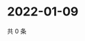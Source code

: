 # 2022-01-09

共 0 条

<!-- BEGIN WEIBO -->
<!-- 最后更新时间 Sun Jan 09 2022 18:16:24 GMT+0800 (China Standard Time) -->

<!-- END WEIBO -->
